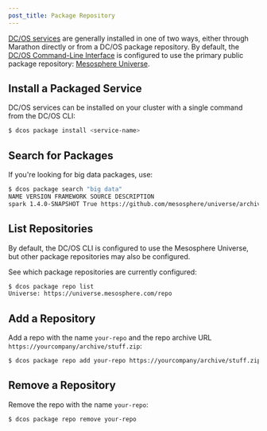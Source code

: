 ```yaml
---
post_title: Package Repository
---
```


[DC/OS services][1] are generally installed in one of two ways, either through Marathon directly or from a DC/OS package repository. By default, the [DC/OS Command-Line Interface][2] is configured to use the primary public package repository: [Mesosphere Universe][1].

## Install a Packaged Service

DC/OS services can be installed on your cluster with a single command from the DC/OS CLI:

```bash
$ dcos package install <service-name>
```

## Search for Packages

If you're looking for big data packages, use:

```bash
$ dcos package search "big data"
NAME VERSION FRAMEWORK SOURCE DESCRIPTION
spark 1.4.0-SNAPSHOT True https://github.com/mesosphere/universe/archive/version-1.x.zip Spark is a fast and general cluster computing system for Big Data
```

## List Repositories

By default, the DC/OS CLI is configured to use the Mesosphere Universe, but other package repositories may also be configured.

See which package repositories are currently configured:

```bash
$ dcos package repo list
Universe: https://universe.mesosphere.com/repo
```

## Add a Repository

Add a repo with the name `your-repo` and the repo archive URL `https://yourcompany/archive/stuff.zip`:

```bash
$ dcos package repo add your-repo https://yourcompany/archive/stuff.zip
```

## Remove a Repository

Remove the repo with the name `your-repo`:

```bash
$ dcos package repo remove your-repo
```

 [1]: /docs/1.7/usage/services/
 [2]: /docs/1.7/usage/cli/
